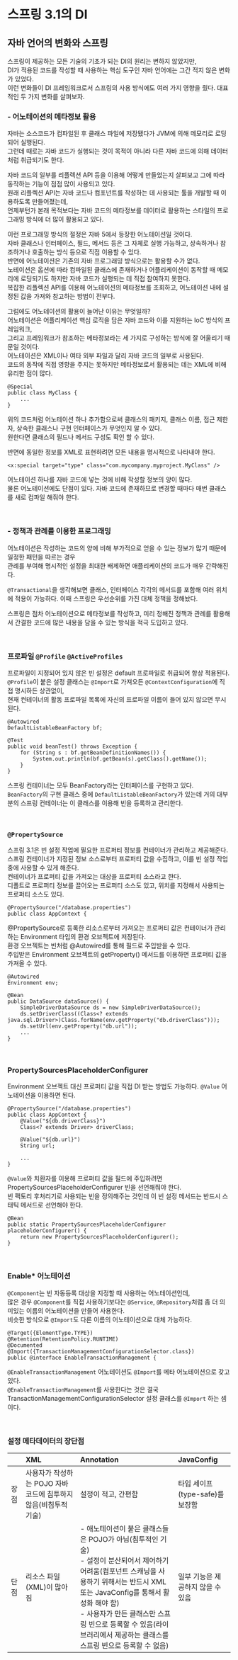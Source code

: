 # 스프링 3.1의 DI      

## 자바 언어의 변화와 스프링       
스프링이 제공하는 모든 기술의 기초가 되는 DI의 원리는 변하지 않았지만,                 
DI가 적용된 코드를 작성할 때 사용하는 핵심 도구인 자바 언어에는 그간 적지 않은 변화가 있었다.         
이런 변화들이 DI 프레임워크로서 스프링의 사용 방식에도 여러 가지 영향을 줬다. 대표적인 두 가지 변화를 살펴보자.              

### - 어노테이션의 메타정보 활용             
자바는 소스코드가 컴파일된 후 클래스 파일에 저장됐다가 JVM에 의해 메모리로 로딩되어 실행된다.       
그런데 때로는 자바 코드가 실행되는 것이 목적이 아니라 다른 자바 코드에 의해 데이터처럼 취급되기도 한다.                      

자바 코드의 일부를 리플렉션 API 등을 이용해 어떻게 만들었는지 살펴보고 그에 따라 동작하는 기능이 점점 많이 사용되고 있다.            
원래 리플렉션 API는 자바 코드나 컴포넌트를 작성하는 데 사용되는 툴을 개발할 때 이용하도록 만들어졌는데,        
언제부턴가 본래 목적보다는 자바 코드의 메타정보를 데이터로 활용하는 스타일의 프로그래밍 방식에 더 많이 활용되고 있다.               

이런 프로그래밍 방식의 절정은 자바 5에서 등장한 어노테이션일 것이다.              
자바 클래스나 인터페이스, 필드, 메서드 등은 그 자체로 실행 가능하고, 상속하거나 참조하거나 호출하는 방식 등으로 직접 이용할 수 있다.        
반면에 어노테이션은 기존의 자바 프로그래밍 방식으로는 활용할 수가 없다.           
노테이션은 옵션에 따라 컴파일된 클래스에 존재하거나 어플리케이션이 동작할 때 메모리에 로딩되기도 하지만 자바 코드가 실행되는 데 직접 참여하지 못한다.          
복잡한 리플렉션 API를 이용해 어노테이션의 메타정보를 조회하고, 어노테이션 내에 설정된 값을 가져와 참고하는 방법이 전부다.                

그럼에도 어노테이션의 활용이 늘어난 이유는 무엇일까?           
어노테이션은 어플리케이션 핵심 로직을 담은 자바 코드와 이를 지원하는 IoC 방식의 프레임워크,                
그리고 프레임워크가 참조하는 메타정보라는 세 가지로 구성하는 방식에 잘 어울리기 때문일 것이다.          
어노테이션은 XML이나 여타 외부 파일과 달리 자바 코드의 일부로 사용된다.                
코드의 동작에 직접 영향을 주지는 못하지만 메타정보로서 활용되는 데는 XML에 비해 유리한 점이 많다.                

```  
@Special 
public class MyClass {
    ...
}
```   

위의 코드처럼 어노테이션 하나 추가함으로써 클래스의 패키지, 클래스 이름, 접근 제한자, 상속한 클래스나 구현 인터페이스가 무엇인지 알 수 있다.      
원한다면 클래스의 필드나 메서드 구성도 확인 할 수 있다.        

반면에 동일한 정보를 XML로 표현하려면 모든 내용을 명시적으로 나타내야 한다.  

```  
<x:special target="type" class="com.mycompany.myproject.MyClass" />
```  

어노테이션 하나를 자바 코드에 넣는 것에 비해 작성할 정보의 양이 많다.            
물론 어노테이션에도 단점이 있다. 자바 코드에 존재하므로 변경할 때마다 매번 클래스를 새로 컴파일 해줘야 한다.       

<br />    

### - 정책과 관례를 이용한 프로그래밍        
어노테이션은 작성하는 코드의 양에 비해 부가적으로 얻을 수 있는 정보가 많기 때문에 일정한 패턴을 따르는 경우        
관례를 부여해 명시적인 설정을 최대한 배제하면 애플리케이션의 코드가 매우 간략해진다.       

`@Transactional`을 생각해보면 클래스, 인터페이스 각각의 메서드를 포함해 여러 위치에 적용이 가능하다. 이때 스프링은 우선순위를 가진 대체 정책을 정해놨다.        

스프링은 점차 어노테이션으로 메타정보를 작성하고, 미리 정해진 정책과 관례를 활용해서 간결한 코드에 많은 내용을 담을 수 있는 방식을 적극 도입하고 있다.           

<br />    

### 프로파일 `@Profile` `@ActiveProfiles`         
프로파일이 지정되어 있지 않은 빈 설정은 default 프로파일로 취급되어 항상 적용된다.              
`@Profile`이 붙은 설정 클래스는 `@Import`로 가져오든 `@ContextConfiguration`에 직접 명시하든 상관없이,     
현재 컨테이너의 활동 프로파일 목록에 자신의 프로파일 이름이 들어 있지 않으면 무시된다.  

```  
@Autowired
DefaultListableBeanFactory bf;

@Test
public void beanTest() throws Exception {
    for (String s : bf.getBeanDefinitionNames()) {
        System.out.println(bf.getBean(s).getClass().getName());
    }
}
```  

스프링 컨테이너는 모두 BeanFactory라는 인터페이스를 구현하고 있다.       
`BeanFactory`의 구현 클래스 중에 `DefaultListableBeanFactory`가 있는데 거의 대부분의 스프링 컨테이너는 이 클래스를 이용해 빈을 등록하고 관리한다.      

    
<br />    

### `@PropertySource`      
스프링 3.1은 빈 설정 작업에 필요한 프로퍼티 정보를 컨테이너가 관리하고 제공해준다.   
스프링 컨테이너가 지정된 정보 소스로부터 프로퍼티 값을 수집하고, 이를 빈 설정 작업 중에 사용할 수 있게 해준다.   
컨테이너가 프로퍼티 값을 가져오는 대상을 프로퍼티 소스라고 한다.  
디폴트로 프로퍼티 정보를 끌어오는 프로퍼티 소스도 있고, 위치를 지정해서 사용되는 프로퍼티 소스도 있다.  

```  
@PropertySource("/database.properties")
public class AppContext {
```    

@PropertySource로 등록한 리소스로부터 가져오는 프로퍼티 값은 컨테이너가 관리하는 Environment 타입의 환경 오브젝트에 저장된다.            
환경 오브젝트는 빈처럼 @Autowired를 통해 필드로 주입받을 수 있다.            
주입받은 Environment 오브젝트의 getProperty() 메서드를 이용하면 프로퍼티 값을 가져올 수 있다.            

```  
@Autowired
Environment env;
   
@Bean
public DataSource dataSource() {
    SimpleDriverDataSource ds = new SimpleDriverDataSource();
    ds.setDriverClass((Class<? extends java.sql.Driver>)Class.forName(env.getProperty("db.driverClass")));
    ds.setUrl(env.getProperty("db.url"));
    ...
}
```  

<br />    

### PropertySourcesPlaceholderConfigurer     
Environment 오브젝트 대신 프로퍼티 값을 직접 DI 받는 방법도 가능하다. `@Value` 어노테이션을 이용하면 된다.     

```    
@PropertySource("/database.properties")
public class AppContext {
    @Value("${db.driverClass}")
    Class<? extends Driver> driverClass;

    @Value("${db.url}")
    String url;

    ...
}
```   

`@Value`와 치환자를 이용해 프로퍼티 값을 필드에 주입하려면 PropertySourcesPlaceholderConfigurer 빈을 선언해줘야 한다.          
빈 팩토리 후처리기로 사용되는 빈을 정의해주는 것인데 이 빈 설정 메서드는 반드시 스태틱 메서드로 선언해야 한다.          


```
@Bean
public static PropertySourcesPlaceholderConfigurer placeholderConfigurer() {
    return new PropertySourcesPlaceholderConfigurer();
}
```

<br />    

### Enable* 어노테이션    
`@Component`는 빈 자동등록 대상을 지정할 때 사용하는 어노테이션인데,         
많은 경우 `@Component`를 직접 사용하기보다는 `@Service`, `@Repository`처럼 좀 더 의미있는 이름의 어노테이션을 만들어 사용한다.      
비슷한 방식으로 `@Import`도 다른 이름의 어노테이션으로 대체 가능하다.      

```
@Target({ElementType.TYPE})
@Retention(RetentionPolicy.RUNTIME)
@Documented
@Import({TransactionManagementConfigurationSelector.class})
public @interface EnableTransactionManagement {
```

`@EnableTransactionManagement` 어노테이션도 `@Import`를 메타 어노테이션으로 갖고 있다.      
`@EnableTransactionManagement`를 사용한다는 것은 결국 TransactionManagementConfigurationSelector 설정 클래스를 `@Import` 하는 셈이다.      

<br />       

### 설정 메타데이터의 장단점      

| |XML|Annotation|JavaConfig|
|:---|:---|:---|:---|
|장점|사용자가 작성하는 POJO 자바 코드에 침투하지 않음(비침투적 기술)|설정이 적고, 간편함|타입 세이프(type-safe)를 보장함|
|단점|리소스 파일(XML)이 많아짐|- 애노테이션이 붙은 클래스들은 POJO가 아님(침투적인 기술) <br /> - 설정이 분산되어서 제어하기 어려움(컴포넌트 스캐닝을 사용하기 위해서는 반드시 XML 또는 JavaConfig를 통해서 활성화 해야 함) <br /> - 사용자가 만든 클래스만 스프링 빈으로 등록할 수 있음(라이브러리에서 제공하는 클래스를 스프링 빈으로 등록할 수 없음)|일부 기능은 제공하지 않을 수 있음|

 